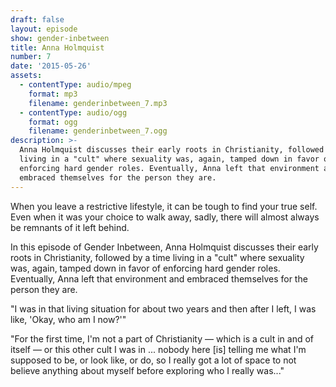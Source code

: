 ```yaml
---
draft: false
layout: episode
show: gender-inbetween
title: Anna Holmquist
number: 7
date: '2015-05-26'
assets:
  - contentType: audio/mpeg
    format: mp3
    filename: genderinbetween_7.mp3
  - contentType: audio/ogg
    format: ogg
    filename: genderinbetween_7.ogg
description: >-
  Anna Holmquist discusses their early roots in Christianity, followed by a time
  living in a "cult" where sexuality was, again, tamped down in favor of
  enforcing hard gender roles. Eventually, Anna left that environment and
  embraced themselves for the person they are.
---
```

When you leave a restrictive lifestyle, it can be tough to find your true self. Even when it was your choice to walk away, sadly, there will almost always be remnants of it left behind.

In this episode of Gender Inbetween, Anna Holmquist discusses their early roots in Christianity, followed by a time living in a "cult" where sexuality was, again, tamped down in favor of enforcing hard gender roles. Eventually, Anna left that environment and embraced themselves for the person they are.

"I was in that living situation for about two years and then after I left, I was like, 'Okay, who am I now?'"

"For the first time, I'm not a part of Christianity &mdash; which is a cult in and of itself &mdash; or this other cult I was in ... nobody here [is] telling me what I'm supposed to be, or look like, or do, so I really got a lot of space to not believe anything about myself before exploring who I really was..."